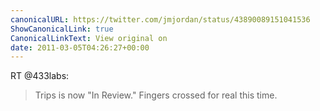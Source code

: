 ```yaml
---
canonicalURL: https://twitter.com/jmjordan/status/43890089151041536
ShowCanonicalLink: true
CanonicalLinkText: View original on
date: 2011-03-05T04:26:27+00:00
---
```

RT @433labs:
> Trips is now "In Review." Fingers crossed for real this time.